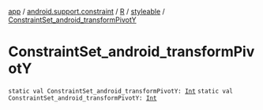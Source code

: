 [app](../../../index.md) / [android.support.constraint](../../index.md) / [R](../index.md) / [styleable](index.md) / [ConstraintSet_android_transformPivotY](.)

# ConstraintSet_android_transformPivotY

`static val ConstraintSet_android_transformPivotY: `[`Int`](https://kotlinlang.org/api/latest/jvm/stdlib/kotlin/-int/index.html)
`static val ConstraintSet_android_transformPivotY: `[`Int`](https://kotlinlang.org/api/latest/jvm/stdlib/kotlin/-int/index.html)